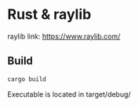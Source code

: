 # Rust & raylib

raylib link: https://www.raylib.com/

## Build

```sh
cargo build
```

Executable is located in target/debug/